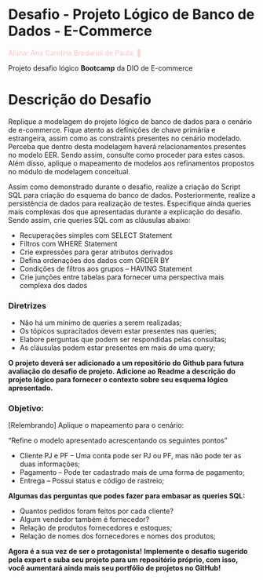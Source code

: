 # Desafio - Projeto Lógico de Banco de Dados - E-Commerce
<font color="pink"> Aluna: Ana Carolina Bredariol de Paula. :woman:</font> 

Projeto desafio lógico **Bootcamp** da DIO de E-commerce

# **Descrição do Desafio**

Replique a modelagem do projeto lógico de banco de dados para o cenário de e-commerce. Fique atento as definições de chave primária e estrangeira, assim como as constraints presentes no cenário modelado. Perceba que dentro desta modelagem haverá relacionamentos presentes no modelo EER. Sendo assim, consulte como proceder para estes casos. Além disso, aplique o mapeamento de modelos aos refinamentos propostos no módulo de modelagem conceitual.

Assim como demonstrado durante o desafio, realize a criação do Script SQL para criação do esquema do banco de dados. Posteriormente, realize a persistência de dados para realização de testes. Especifique ainda queries mais complexas dos que apresentadas durante a explicação do desafio. Sendo assim, crie queries SQL com as cláusulas abaixo:

- Recuperações simples com SELECT Statement
- Filtros com WHERE Statement
- Crie expressões para gerar atributos derivados
- Defina ordenações dos dados com ORDER BY
- Condições de filtros aos grupos – HAVING Statement
- Crie junções entre tabelas para fornecer uma perspectiva mais complexa dos dados

### **Diretrizes**

- Não há um mínimo de queries a serem realizadas;
- Os tópicos supracitados devem estar presentes nas queries;
- Elabore perguntas que podem ser respondidas pelas consultas;
- As cláusulas podem estar presentes em mais de uma query;

**O projeto deverá ser adicionado a um repositório do Github para futura avaliação do desafio de projeto. Adicione ao Readme a descrição do projeto lógico para fornecer o contexto sobre seu esquema lógico apresentado.**

### **Objetivo:**

[Relembrando] Aplique o mapeamento para o cenário:

“Refine o modelo apresentado acrescentando os seguintes pontos”

- Cliente PJ e PF – Uma conta pode ser PJ ou PF, mas não pode ter as duas informações;
- Pagamento – Pode ter cadastrado mais de uma forma de pagamento;
- Entrega – Possui status e código de rastreio;

**Algumas das perguntas que podes fazer para embasar as queries SQL:**

- Quantos pedidos foram feitos por cada cliente?
- Algum vendedor também é fornecedor?
- Relação de produtos fornecedores e estoques;
- Relação de nomes dos fornecedores e nomes dos produtos;

**Agora é a sua vez de ser o protagonista!** **Implemente o desafio sugerido pela expert e suba seu projeto para um repositório próprio, com isso, você aumentará ainda mais seu portfólio de projetos no GitHub!**
